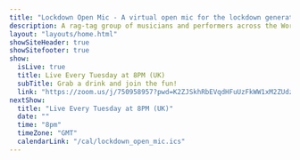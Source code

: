 ```yaml
---
title: "Lockdown Open Mic - A virtual open mic for the lockdown generation"
description: A rag-tag group of musicians and performers across the World, borne of the Covid-19 pandemic and lockdowns who meet every Tuesday night on the internet to sing songs to eachother.
layout: "layouts/home.html"
showSiteHeader: true
showSitefooter: true
show:
  isLive: true
  title: Live Every Tuesday at 8PM (UK)
  subTitle: Grab a drink and join the fun!
  link: "https://zoom.us/j/750958957?pwd=K2ZJSkhRbEVqdHFuUzFkWW1xM2ZUdz09"
nextShow:
  title: "Live Every Tuesday at 8PM (UK)"
  date: ""
  time: "8pm"
  timeZone: "GMT"
  calendarLink: "/cal/lockdown_open_mic.ics"
---
```

